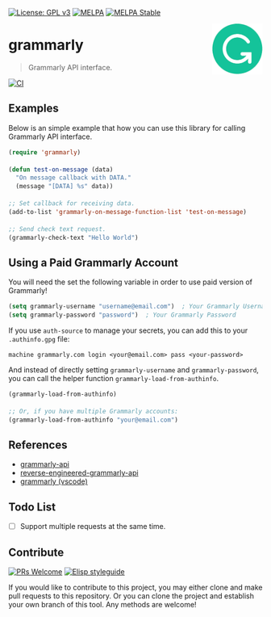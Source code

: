 [![License: GPL v3](https://img.shields.io/badge/License-GPL%20v3-blue.svg)](https://www.gnu.org/licenses/gpl-3.0)
[![MELPA](https://melpa.org/packages/grammarly-badge.svg)](https://melpa.org/#/grammarly)
[![MELPA Stable](https://stable.melpa.org/packages/grammarly-badge.svg)](https://stable.melpa.org/#/grammarly)

<a href="https://app.grammarly.com/"><img align="right" src="./etc/logo.png" width="100" height="100"></a>

# grammarly
> Grammarly API interface.

[![CI](https://github.com/emacs-grammarly/grammarly/actions/workflows/test.yml/badge.svg)](https://github.com/emacs-grammarly/grammarly/actions/workflows/test.yml)

## Examples

Below is an simple example that how you can use this library for calling
Grammarly API interface.

```el
(require 'grammarly)

(defun test-on-message (data)
  "On message callback with DATA."
  (message "[DATA] %s" data))

;; Set callback for receiving data.
(add-to-list 'grammarly-on-message-function-list 'test-on-message)

;; Send check text request.
(grammarly-check-text "Hello World")
```

## Using a Paid Grammarly Account

You will need the set the following variable in order to use paid version
of Grammarly!

```el
(setq grammarly-username "username@email.com")  ; Your Grammarly Username
(setq grammarly-password "password")  ; Your Grammarly Password
```

If you use `auth-source` to manage your secrets, you can add this to your
`.authinfo.gpg` file:

``` 
machine grammarly.com login <your@email.com> pass <your-password>
```

And instead of directly setting `grammarly-username` and `grammarly-password`, 
you can call the helper function `grammarly-load-from-authinfo`.

``` el
(grammarly-load-from-authinfo)

;; Or, if you have multiple Grammarly accounts:
(grammarly-load-from-authinfo "your@email.com")
```

## References

* [grammarly-api](https://github.com/dexterleng/grammarly-api)
* [reverse-engineered-grammarly-api](https://github.com/c0nn3r/reverse-engineered-grammarly-api)
* [grammarly (vscode)](https://github.com/znck/grammarly)

## Todo List

- [ ] Support multiple requests at the same time.

## Contribute

[![PRs Welcome](https://img.shields.io/badge/PRs-welcome-brightgreen.svg)](http://makeapullrequest.com)
[![Elisp styleguide](https://img.shields.io/badge/elisp-style%20guide-purple)](https://github.com/bbatsov/emacs-lisp-style-guide)

If you would like to contribute to this project, you may either
clone and make pull requests to this repository. Or you can
clone the project and establish your own branch of this tool.
Any methods are welcome!
